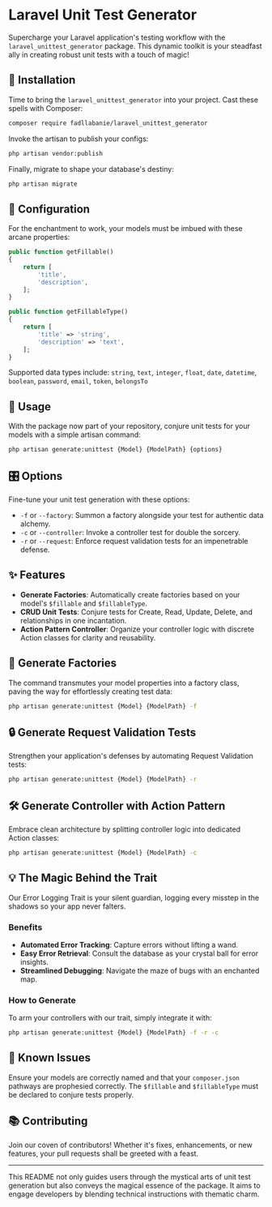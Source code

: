 # Laravel Unit Test Generator

Supercharge your Laravel application's testing workflow with the `laravel_unittest_generator` package. This dynamic toolkit is your steadfast ally in creating robust unit tests with a touch of magic!

## 🚀 Installation

Time to bring the `laravel_unittest_generator` into your project. Cast these spells with Composer:

```bash
composer require fadllabanie/laravel_unittest_generator
```

Invoke the artisan to publish your configs:

```bash
php artisan vendor:publish
```

Finally, migrate to shape your database's destiny:

```bash
php artisan migrate
```

## 🔧 Configuration

For the enchantment to work, your models must be imbued with these arcane properties:

```php
public function getFillable()
{
    return [
        'title',
        'description',
    ];
}

public function getFillableType()
{
    return [
        'title' => 'string',
        'description' => 'text',
    ];
}
```

Supported data types include: `string`, `text`, `integer`, `float`, `date`, `datetime`, `boolean`, `password`, `email`, `token`, `belongsTo`

## 📖 Usage

With the package now part of your repository, conjure unit tests for your models with a simple artisan command:

```bash
php artisan generate:unittest {Model} {ModelPath} {options}
```

## 🎛️ Options

Fine-tune your unit test generation with these options:

- `-f` or `--factory`: Summon a factory alongside your test for authentic data alchemy.
- `-c` or `--controller`: Invoke a controller test for double the sorcery.
- `-r` or `--request`: Enforce request validation tests for an impenetrable defense.

## ✨ Features

- **Generate Factories**: Automatically create factories based on your model's `$fillable` and `$fillableType`.
- **CRUD Unit Tests**: Conjure tests for Create, Read, Update, Delete, and relationships in one incantation.
- **Action Pattern Controller**: Organize your controller logic with discrete Action classes for clarity and reusability.

## 🧪 Generate Factories

The command transmutes your model properties into a factory class, paving the way for effortlessly creating test data:

```bash
php artisan generate:unittest {Model} {ModelPath} -f
```

## 🔒 Generate Request Validation Tests

Strengthen your application's defenses by automating Request Validation tests:

```bash
php artisan generate:unittest {Model} {ModelPath} -r
```

## 🛠️ Generate Controller with Action Pattern

Embrace clean architecture by splitting controller logic into dedicated Action classes:

```bash
php artisan generate:unittest {Model} {ModelPath} -c
```

## 💡 The Magic Behind the Trait

Our Error Logging Trait is your silent guardian, logging every misstep in the shadows so your app never falters.

### Benefits

- **Automated Error Tracking**: Capture errors without lifting a wand.
- **Easy Error Retrieval**: Consult the database as your crystal ball for error insights.
- **Streamlined Debugging**: Navigate the maze of bugs with an enchanted map.

### How to Generate

To arm your controllers with our trait, simply integrate it with:

```bash
php artisan generate:unittest {Model} {ModelPath} -f -r -c
```

## 📜 Known Issues

Ensure your models are correctly named and that your `composer.json` pathways are prophesied correctly. The `$fillable` and `$fillableType` must be declared to conjure tests properly.

## 📚 Contributing

Join our coven of contributors! Whether it's fixes, enhancements, or new features, your pull requests shall be greeted with a feast.

---

This README not only guides users through the mystical arts of unit test generation but also conveys the magical essence of the package. It aims to engage developers by blending technical instructions with thematic charm.